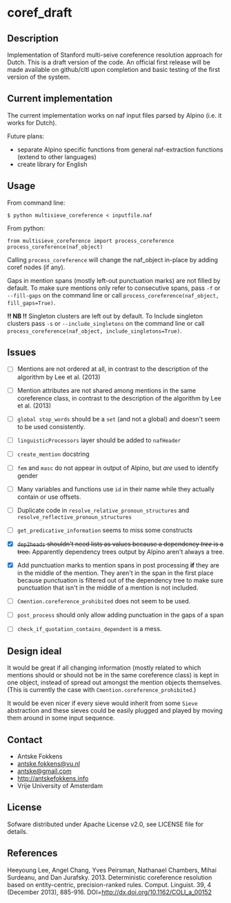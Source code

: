 coref_draft
=============

Description
----------
Implementation of Stanford multi-seive coreference resolution approach for Dutch.
This is a draft version of the code. An official first release will be made available on github/cltl upon completion and basic testing of the first version of the system.


Current implementation
----------------------

The current implementation works on naf input files parsed by Alpino (i.e. it works for Dutch).

Future plans:

- separate Alpino specific functions from general naf-extraction functions (extend to other languages)
- create library for English

Usage
----

From command line:

```{bash}
$ python multisieve_coreference < inputfile.naf
```

From python:

```{python}
from multisieve_coreference import process_coreference
process_coreference(naf_object)
```

Calling `process_coreference` will change the naf_object in-place by adding coref nodes (if any).

Gaps in mention spans (mostly left-out punctuation marks) are not filled by default. To make sure mentions only refer to consecutive spans, pass `-f` or `--fill-gaps` on the command line or call `process_coreference(naf_object, fill_gaps=True)`.

**!! NB !!** Singleton clusters are left out by default. To Include singleton clusters pass `-s` or `--include_singletons` on the command line or call `process_coreference(naf_object, include_singletons=True)`.


Issues
------
 - [ ] Mentions are not ordered at all, in contrast to the description of the algorithm by Lee et al. (2013)
 - [ ] Mention attributes are not shared among mentions in the same coreference class, in contrast to the description of the algorithm by Lee et al. (2013)
 - [ ] `global stop_words` should be a `set` (and not a global) and doesn't seem to be used consistently.
 - [ ] `linguisticProcessors` layer should be added to `nafHeader`
 - [ ] `create_mention` docstring
 - [ ] `fem` and `masc` do not appear in output of Alpino, but _are_ used to identify gender
 - [ ] Many variables and functions use `id` in their name while they actually contain or use offsets.
 - [ ] Duplicate code in `resolve_relative_pronoun_structures` and `resolve_reflective_pronoun_structures`
 - [ ] `get_predicative_information` seems to miss some constructs
 - [X] ~~`dep2heads` shouldn't need lists as values because a dependency _tree_ is a tree.~~ Apparently dependency trees output by Alpino aren't always a tree.
 - [X] Add punctuation marks to mention spans in post processing **if** they are in the middle of the mention. They aren't in the span in the first place because punctuation is filtered out of the dependency tree to make sure punctuation that isn't in the middle of a mention is not included.
 - [ ] `Cmention.coreference_prohibited` does not seem to be used.
 - [ ] `post_process` should only allow adding punctuation in the gaps of a span
 - [ ] `check_if_quotation_contains_dependent` is a mess.


Design ideal
------------
It would be great if all changing information (mostly related to which mentions should or should not be in the same coreference class) is kept in one object, instead of spread out amongst the mention objects themselves. (This is currently the case with `Cmention.coreference_prohibited`.)

It would be even nicer if every sieve would inherit from some `Sieve` abstraction and these sieves could be easily plugged and played by moving them around in some input sequence.


Contact
------

* Antske Fokkens
* antske.fokkens@vu.nl
* antske@gmail.com
* http://antskefokkens.info
* Vrije University of Amsterdam

License
------
Sofware distributed under Apache License v2.0, see LICENSE file for details.


References
----------

Heeyoung Lee, Angel Chang, Yves Peirsman, Nathanael Chambers, Mihai Surdeanu, and Dan Jurafsky. 2013. Deterministic coreference resolution based on entity-centric, precision-ranked rules. Comput. Linguist. 39, 4 (December 2013), 885-916. DOI=http://dx.doi.org/10.1162/COLI_a_00152

